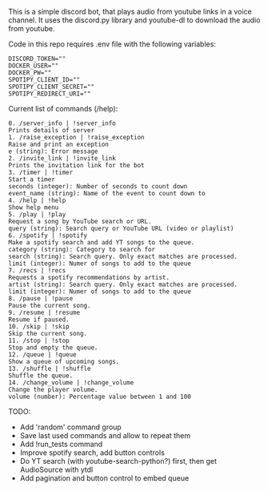 This is a simple discord bot, that plays audio from youtube links in a voice channel. It uses the discord.py library and youtube-dl to download the audio from youtube.

Code in this repo requires .env file with the following variables:
```
DISCORD_TOKEN=""
DOCKER_USER=""
DOCKER_PW=""
SPOTIPY_CLIENT_ID=""
SPOTIPY_CLIENT_SECRET=""
SPOTIPY_REDIRECT_URI=""
```

Current list of commands (/help):
```
0. /server_info | !server_info
Prints details of server
1. /raise_exception | !raise_exception
Raise and print an exception
e (string): Error message
2. /invite_link | !invite_link
Prints the invitation link for the bot
3. /timer | !timer
Start a timer
seconds (integer): Number of seconds to count down
event_name (string): Name of the event to count down to
4. /help | !help
Show help menu
5. /play | !play
Request a song by YouTube search or URL.
query (string): Search query or YouTube URL (video or playlist)
6. /spotify | !spotify
Make a spotify search and add YT songs to the queue.
category (string): Category to search for
search (string): Search query. Only exact matches are processed.
limit (integer): Numer of songs to add to the queue
7. /recs | !recs
Requests a spotify recommendations by artist.
artist (string): Search query. Only exact matches are processed.
limit (integer): Numer of songs to add to the queue
8. /pause | !pause
Pause the current song.
9. /resume | !resume
Resume if paused.
10. /skip | !skip
Skip the current song.
11. /stop | !stop
Stop and empty the queue.
12. /queue | !queue
Show a queue of upcoming songs.
13. /shuffle | !shuffle
Shuffle the queue.
14. /change_volume | !change_volume
Change the player volume.
volume (number): Percentage value between 1 and 100
```

TODO:
- Add 'random' command group
- Save last used commands and allow to repeat them
- Add !run_tests command
- Improve spotify search, add button controls
- Do YT search (with youtube-search-python?) first, then get AudioSource with ytdl
- Add pagination and button control to embed queue